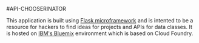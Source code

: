 #API-CHOOSERINATOR

This application is built using [Flask microframework](http://flask.pocoo.org/) and is intented to be a resource for hackers to find ideas for projects and APIs for data classes. It is hosted on [IBM's Bluemix](https://bluemix.net/) environment which is based on Cloud Foundry.
